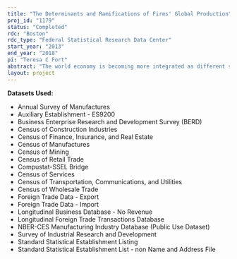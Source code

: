 ```yaml
---
title: "The Determinants and Ramifications of Firms' Global Production"
proj_id: "1179"
status: "Completed"
rdc: "Boston"
rdc_type: "Federal Statistical Research Data Center"
start_year: "2013"
end_year: "2018"
pi: "Teresa C Fort"
abstract: "The world economy is becoming more integrated as different stages of a single production process are performed in multiple countries. Measuring this type of production fragmentation is essential to ensure accurate statistics about current U.S. economic activity and its future growth prospects. This project will combine multiple data sources to provide new measures of production fragmentation, with a particular emphasis on activities that U.S. firms choose to locate in foreign countries. These new measures will address: (1) how fragmentation differs across U.S. firms and geography; (2) the determinants of firms' decisions to fragment production; and (3) the domestic employment and R&D ramifications of firms' fragmentation decisions. To develop new data that measure firms’ global production choices, this project will use items collected in the 2007 Economic Census to identify individual establishments that report fragmenting and offshoring production. To assess firms’ globalization decisions over time, the research will improve the existing linkages currently in the Longitudinal Foreign Trade Transaction Database by developing new methodologies to link the trade transactions data to the Longitudinal Business Database, as well as by linking the trade data directly to the economic censuses, the Company Organization Survey, and to the SDC Thomson merger and acquisition data. The new datasets developed under this project will expand the scope and range of the economic activity that can be studied at the plant and firm levels, leading to improved measures of the import, export, and offshoring activity in the U.S. economy. "
layout: project
---
```


**Datasets Used:**

  - Annual Survey of Manufactures 
  - Auxiliary Establishment - ES9200 
  - Business Enterprise Research and Development Survey (BERD) 
  - Census of Construction Industries 
  - Census of Finance, Insurance, and Real Estate 
  - Census of Manufactures 
  - Census of Mining 
  - Census of Retail Trade 
  - Compustat-SSEL Bridge 
  - Census of Services 
  - Census of Transportation, Communications, and Utilities 
  - Census of Wholesale Trade 
  - Foreign Trade Data - Export 
  - Foreign Trade Data - Import 
  - Longitudinal Business Database - No Revenue 
  - Longitudinal Foreign Trade Transactions Database 
  - NBER-CES Manufacturing Industry Database (Public Use Dataset) 
  - Survey of Industrial Research and Development 
  - Standard Statistical Establishment Listing 
  - Standard Statistical Establishment List - non Name and Address File 

